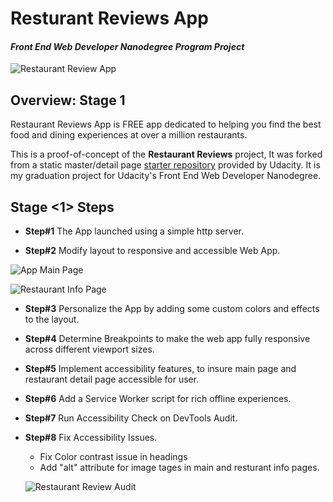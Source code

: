 # Resturant Reviews App

#### _Front End Web Developer Nanodegree Program Project_


![Restaurant Review App](https://github.com/HudaKhalil/RestaurantReviewsApp/blob/master/img/RestaurantReviewApp.jpg)

## Overview: Stage 1

Restaurant Reviews App is FREE app dedicated to helping you find the best food and dining experiences at over a million restaurants.

This is a proof-of-concept of the **Restaurant Reviews** project, It was forked from a static master/detail page [starter repository](https://github.com/udacity/mws-restaurant-stage-1) provided by Udacity. It is my graduation project for Udacity's Front End Web Developer Nanodegree.

## Stage <1> Steps

- **Step#1** The App launched using a simple http server.

- **Step#2** Modify layout to responsive and accessible Web App.

![App Main Page](https://github.com/HudaKhalil/RestaurantReviewsApp/blob/master/img/main_page.png)

![Restaurant Info Page](https://github.com/HudaKhalil/RestaurantReviewsApp/blob/master/img/Reviews_page.png)

- **Step#3** Personalize the App by adding some custom colors and effects to the layout.

- **Step#4** Determine Breakpoints to make the web app fully responsive across different  viewport sizes.

- **Step#5** Implement accessibility features, to insure  main page and restaurant detail page accessible for user.

- **Step#6** Add a Service Worker script  for rich offline experiences.

- **Step#7** Run Accessibility Check on DevTools Audit.

- **Step#8** Fix Accessibility Issues.

    - Fix Color contrast issue in headings
    - Add "alt" attribute for image tages in main and resturant info pages.
    
    ![Restaurant Review Audit](https://github.com/HudaKhalil/RestaurantReviewsApp/blob/master/img/Audit.JPG)
    


